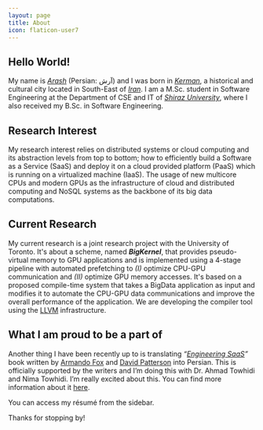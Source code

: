 ```yaml
---
layout: page
title: About
icon: flaticon-user7
---
```


## Hello World!

My name is [*Arash*](https://en.wikipedia.org/wiki/Arash) (Persian: آرش)
and I was born in [*Kerman*](https://en.wikipedia.org/wiki/Kerman),
a historical and cultural city located in South-East of [*Iran*](https://en.wikipedia.org/wiki/Iran).
I am a M.Sc. student in Software Engineering at the
Department of CSE and IT of [*Shiraz University*](http://en.wikipedia.org/wiki/Shiraz_University),
where I also received my B.Sc. in Software Engineering.

## Research Interest

My research interest relies on distributed systems or cloud computing
and its abstraction levels from top to bottom;
how to efficiently build a Software as a Service (SaaS) and
deploy it on a cloud provided platform (PaaS)
which is running on a virtualized machine (IaaS).
The usage of new multicore CPUs and modern GPUs as the infrastructure of cloud
and distributed computing and
NoSQL systems as the backbone of its big data computations.

## Current Research

My current research is a joint research project with the University of Toronto.
It's about a scheme, named ***BigKernel***, that provides pseudo-virtual memory
to GPU applications and is implemented using a 4-stage pipeline
with automated prefetching to
*(I)* optimize CPU-GPU communication and
*(II)* optimize GPU memory accesses.
It's based on a proposed compile-time system that takes a BigData application
as input and modifies it to automate the CPU-GPU data communications and
improve the overall performance of the application.
We are developing the compiler tool using the [LLVM](http://llvm.org/) infrastructure.

## What I am proud to be a part of

Another thing I have been recently up to is translating
*“[Engineering SaaS](http://www.saasbook.info/)”* book written by
[Armando Fox](http://www.eecs.berkeley.edu/Faculty/Homepages/fox.html)
and [David Patterson](http://www.eecs.berkeley.edu/Faculty/Homepages/patterson.html)
into Persian.
This is officially supported by the writers and I’m doing this with
Dr. Ahmad Towhidi and Nima Towhidi.
I’m really excited about this.
You can find more information about it [here](http://www.saasbook.info/translations/ir).

You can access my résumé from the sidebar.

Thanks for stopping by!
